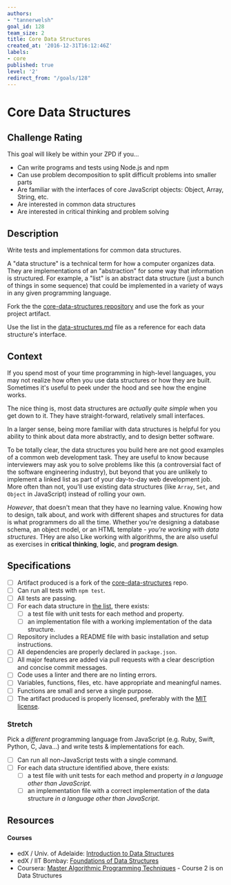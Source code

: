 ```yaml
---
authors:
- "tannerwelsh"
goal_id: 128
team_size: 2
title: Core Data Structures
created_at: '2016-12-31T16:12:46Z'
labels:
- core
published: true
level: '2'
redirect_from: "/goals/128"
---
```


# Core Data Structures

## Challenge Rating

This goal will likely be within your ZPD if you...

- Can write programs and tests using Node.js and npm
- Can use problem decomposition to split difficult problems into smaller parts
- Are familiar with the interfaces of core JavaScript objects: Object, Array, String, etc.
- Are interested in common data structures
- Are interested in critical thinking and problem solving

## Description

Write tests and implementations for common data structures.

A "data structure" is a technical term for how a computer organizes data. They are implementations of an "abstraction" for some way that information is structured. For example, a "list" is an abstract data structure (just a bunch of things in some sequence) that could be implemented in a variety of ways in any given programming language.

Fork the the [core-data-structures repository][core-data-structures] and use the fork as your project artifact.

Use the list in the [data-structures.md][list-ds] file as a reference for each data structure's interface.

## Context

If you spend most of your time programming in high-level languages, you may not realize how often you use data structures or how they are built. Sometimes it's useful to peek under the hood and see how the engine works.

The nice thing is, most data structures are _actually quite simple_ when you get down to it. They have straight-forward, relatively small interfaces.

In a larger sense, being more familiar with data structures is helpful for you ability to think about data more abstractly, and to design better software.

To be totally clear, the data structures you build here are not good examples of a common web development task. They are useful to know because interviewers may ask you to solve problems like this (a controversial fact of the software engineering industry), but beyond that you are unlikely to implement a linked list as part of your day-to-day web development job. More often than not, you'll use existing data structures (like `Array`, `Set`, and `Object` in JavaScript) instead of rolling your own.

_However_, that doesn't mean that they have no learning value. Knowing how to design, talk about, and work with different shapes and structures for data is what programmers do all the time. Whether you're designing a database schema, an object model, or an HTML template - _you're working with data structures_. THey are also Like working with algorithms, the are also useful as exercises in **critical thinking**, **logic**, and **program design**.

## Specifications

- [ ] Artifact produced is a fork of the [core-data-structures][core-data-structures] repo.
- [ ] Can run all tests with `npm test`.
- [ ] All tests are passing.
- [ ] For each data structure in [the list][list-ds], there exists:
  - [ ] a test file with unit tests for each method and property.
  - [ ] an implementation file with a working implementation of the data structure.
- [ ] Repository includes a README file with basic installation and setup instructions.
- [ ] All dependencies are properly declared in `package.json`.
- [ ] All major features are added via pull requests with a clear description and concise commit messages.
- [ ] Code uses a linter and there are no linting errors.
- [ ] Variables, functions, files, etc. have appropriate and meaningful names.
- [ ] Functions are small and serve a single purpose.
- [ ] The artifact produced is properly licensed, preferably with the [MIT license][mit-license].

### Stretch

Pick a _different_ programming language from JavaScript (e.g. Ruby, Swift, Python, C, Java...) and write tests & implementations for each.

- [ ] Can run all non-JavaScript tests with a single command.
- [ ] For each data structure identified above, there exists:
  - [ ] a test file with unit tests for each method and property _in a language other than JavaScript_.
  - [ ] an implementation file with a correct implementation of the data structure _in a language other than JavaScript_.

## Resources

#### Courses

- edX / Univ. of Adelaide: [Introduction to Data Structures](https://www.edx.org/course/introduction-data-structures-adelaidex-data101x)
- edX / IIT Bombay: [Foundations of Data Structures](https://www.edx.org/course/foundations-data-structures-iitbombayx-cs213-1x-0)
- Coursera: [Master Algorithmic Programming Techniques](https://www.coursera.org/specializations/data-structures-algorithms) - Course 2 is on Data Structures

[mit-license]: https://opensource.org/licenses/MIT
[core-data-structures]: https://github.com/GuildCrafts/core-data-structures
[list-ds]: https://github.com/GuildCrafts/core-data-structures/blob/master/data-structures.md
